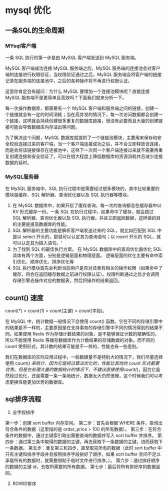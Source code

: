 # mysql 优化


## 一条SQL的生命周期


### MYsql客户端

一条 SQL 执行的第一步是由 MySQL 客户端发送到 MySQL 服务端。

MySQL 客户端成功连接 MySQL 服务端之后，MySQL 服务端的连接池会对客户端的连接进行权限验证，当权限验证通过之后，MySQL 服务端会将客户端的链接记录在服务端的连接池中，之后的各种操作将不再进行权限认证。

这里你肯定会有疑问：为什么 MySQL 要增加一个连接池模块呢？直接连接 MySQL 服务端不是更简单且高效吗？下面我们就来分析一下。

每一次操作数据库，都需要有一个 MySQL 客户端和服务端之间的链接，创建一个链接就会有一定的时间消耗；当在高并发的情况下，每一次访问数据都会创建一个链接，这样就会持续创建很多重复的数据库链接，很没有必要而且大量的创建链接可能会导致数据库内存溢出等问题。

为了解决这个问题，MySQL 数据库就提供了一个链接池模块，主要用来保存和安全校验连接过来的客户端，当一个客户端连接成功之后，并不会立即释放该连接，而是会将该链接保存在连接池中，这样下一次同一个客户端连接过来就不需要再重复创建连接和安全验证了，可以在很大程度上降低数据库的资源消耗并且减少连接数据的延时。


### MySQL服务器

在 MySQL 服务端中，SQL 执行过程中是需要经过很多模块的，其中比较重要的模块是缓存、SQL 解析器、查询优化器以及 SQL 执行器等模块。


1. 在 MySQL 数据库中，如果开启了缓存查询，每一次的查询都会在缓存器中以 KV 形式缓存一份。一条 SQL 在执行过程中，如果命中了缓存，就会跳过 SQL 解析器、查询优化器以及 SQL 执行器，并且立即返回数据，这样做的目的主要是提高数据库的性能。
2. SQL 解析器的主要功能是解析客户端发送过来的 SQL，就比如匹配到 SQL 中是以 select 开头的，那就可以认定其为查询语句；以 insert 开头的 SQL，就可以认定其为插入语句。'
3. 为了找到 SQL 的最佳执行方案。 在 MySQL 数据库中的查询优化器优化 SQL 具体有两个方面，分别是逻辑层面和物理层面。 逻辑层面的优化主要有命中索引优化、顺序优化、排序优化等
4. SQL 执行模块首先会判断当前用户是否对该表有相关的操作权限（如果命中了缓存，将会在返回缓存数据之前进行权限认证）。权限判断通过之后才会调用存储引擎去操作对应的数据表，然后将操作的结果返回。


## count() 速度 

count(*) > count(1) > count(主键) > count(字段)。


在 MySQL 中，统计数据一般情况下会使用 count() 函数。它在不同的存储引擎中的结果是不一样的，主要原因是在支持事务的存储引擎中不同的情况得到的结果不同。如果使用 Redis 作为存储计数结果的对象，是不能够保证计数的精确性的，所以不能使用 Redis 等缓存数据库作为计数结果的存储数据的对象。而不同的 count 使用形式，其计数的结果可能是不一样的，性能也有一些差别。

我们在数据库的实际应用过程中，一般数据量不是特别大的情况下，我们尽量选择使用 count(*) 来统计，因为它是经过算法优化的，性能比其他的 count 形式都要优秀。但是在处理大量的数据统计的情况下，不建议直接使用count(*)，因为它虽然经过优化，还是需要一条一条地统计，数据太大仍然很慢，这个时候我们可以考虑更换性能更加优秀的数据库。


## sql排序流程 

1. 全字段排序

第一步：创建 sort buffer 内存空间。
第二步：首先会根据 WHERE 条件，查询出符合条件的数据（这里指的是 order_price > 100 的所有数据）。
第三步：在符合条件的数据中，通过主键索引取出需要查询的数据并写入 sort buffer 并排序。
第四步：通过第三条中取得的数据的主键，再去获取下一条数据的主键，进而获取下一条数据。
第五步：重复第三和四步，直至取完所有的数据（此时 sort buffer 中只有主键和排序字段并且按照排序字段排好了顺序，如果 sort buffer 空间不足以承载所有的数据时，就需要借助于临时文件进行排序。）。
第六步：通过排好顺序的数据的主键 id，去取所需要的所有数据。
第七步：最后将所有排好序的数据返回。


2. ROWID排序